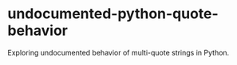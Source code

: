 # undocumented-python-quote-behavior
Exploring undocumented behavior of multi-quote strings in Python.
